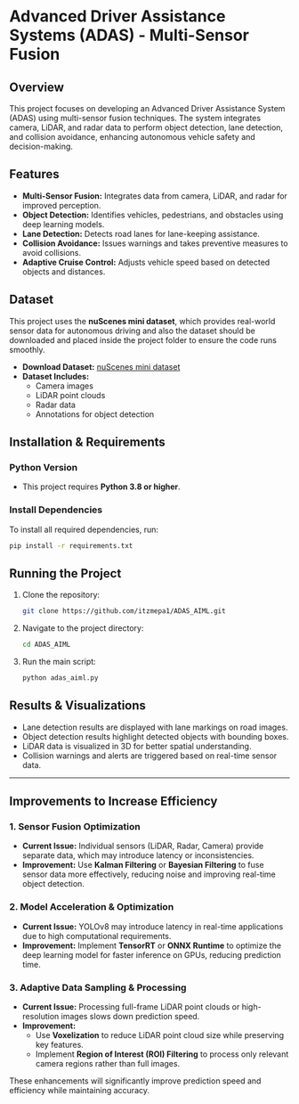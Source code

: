 
# Advanced Driver Assistance Systems (ADAS) - Multi-Sensor Fusion

## Overview

This project focuses on developing an Advanced Driver Assistance System (ADAS) using multi-sensor fusion techniques. The system integrates camera, LiDAR, and radar data to perform object detection, lane detection, and collision avoidance, enhancing autonomous vehicle safety and decision-making.

## Features

- **Multi-Sensor Fusion:** Integrates data from camera, LiDAR, and radar for improved perception.
- **Object Detection:** Identifies vehicles, pedestrians, and obstacles using deep learning models.
- **Lane Detection:** Detects road lanes for lane-keeping assistance.
- **Collision Avoidance:** Issues warnings and takes preventive measures to avoid collisions.
- **Adaptive Cruise Control:** Adjusts vehicle speed based on detected objects and distances.

## Dataset

This project uses the **nuScenes mini dataset**, which provides real-world sensor data for autonomous driving and also the dataset should be downloaded and placed inside the project folder to ensure the code runs smoothly.

- **Download Dataset:** [nuScenes mini dataset](https://www.nuscenes.org/download)
- **Dataset Includes:**
  - Camera images
  - LiDAR point clouds
  - Radar data
  - Annotations for object detection

## Installation & Requirements

### Python Version

- This project requires **Python 3.8 or higher**.

### Install Dependencies

To install all required dependencies, run:

```bash
pip install -r requirements.txt
```

## Running the Project

1. Clone the repository:
   ```bash
   git clone https://github.com/itzmepa1/ADAS_AIML.git
   ```
2. Navigate to the project directory:
   ```bash
   cd ADAS_AIML
   ```
3. Run the main script:
   ```bash
   python adas_aiml.py
   ```

## Results & Visualizations
- Lane detection results are displayed with lane markings on road images.
- Object detection results highlight detected objects with bounding boxes.
- LiDAR data is visualized in 3D for better spatial understanding.
- Collision warnings and alerts are triggered based on real-time sensor data.



---


## **Improvements to Increase Efficiency** 

### **1. Sensor Fusion Optimization**
- **Current Issue:** Individual sensors (LiDAR, Radar, Camera) provide separate data, which may introduce latency or inconsistencies.  
- **Improvement:** Use **Kalman Filtering** or **Bayesian Filtering** to fuse sensor data more effectively, reducing noise and improving real-time object detection.

### **2. Model Acceleration & Optimization**
- **Current Issue:** YOLOv8 may introduce latency in real-time applications due to high computational requirements.  
- **Improvement:** Implement **TensorRT** or **ONNX Runtime** to optimize the deep learning model for faster inference on GPUs, reducing prediction time.

### **3. Adaptive Data Sampling & Processing**
- **Current Issue:** Processing full-frame LiDAR point clouds or high-resolution images slows down prediction speed.  
- **Improvement:**  
  - Use **Voxelization** to reduce LiDAR point cloud size while preserving key features.  
  - Implement **Region of Interest (ROI) Filtering** to process only relevant camera regions rather than full images.

These enhancements will significantly improve prediction speed and efficiency while maintaining accuracy. 


